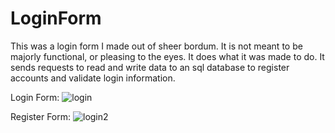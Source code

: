 # LoginForm
This was a login form I made out of sheer bordum. It is not meant to be majorly functional, or pleasing to the eyes. It does what it was made to do. It sends requests to read and write data to an sql database to register accounts and validate login information.


Login Form:
![login](https://user-images.githubusercontent.com/71464283/111122431-0bf3ef80-853c-11eb-99d9-c85f582b18a1.png)

Register Form:
![login2](https://user-images.githubusercontent.com/71464283/111122477-1a420b80-853c-11eb-9efb-4c9a6ca672a2.png)

